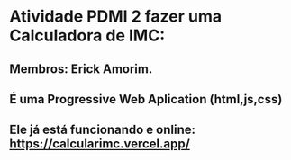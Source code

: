 # Atividade PDMI 2 fazer uma Calculadora de IMC:
## Membros: Erick Amorim.
## É uma Progressive Web Aplication (html,js,css)
## Ele já está funcionando e online: https://calcularimc.vercel.app/
